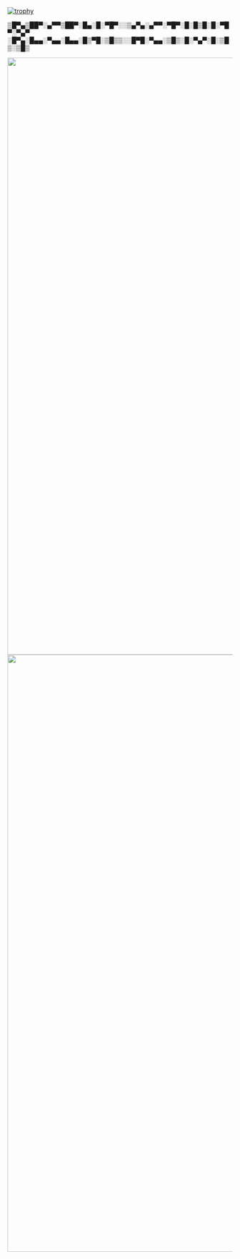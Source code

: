 [![trophy](https://github-profile-trophy.vercel.app/?username=T145&theme=onedark&column=8)](https://github.com/ryo-ma/github-profile-trophy)

▒█▀▄▒██▀░▄▀▀▒██▀░█▄░█░▀█▀░░▒▄▀▄░▄▀▀░▀█▀░█░█▒█░█░▀█▀░▀▄▀
░█▀▄░█▄▄░▀▄▄░█▄▄░█▒▀█░▒█▒▒░░█▀█░▀▄▄░▒█▒░█░▀▄▀░█░▒█▒░▒█▒

<!-- 


    HTML features that don't appear to work:

      - Image Maps

      - "Style" Attributes


    Widget information that appears to be inaccurate:

      - Star Count (Perhaps measured from 2019-2020 by default?)


    -->


<p align="center">
  <img src="https://github-readme-stats.vercel.app/api?username=T145&cache_seconds=1800&hide_title=true&hide=stars&show_icons=true&line_height=25&bg_color=101010&text_color=e4e4e4&title_color=e06996&icon_color=03fc00"
       alt="GitHub Statistics"
       width="1337"
       longdesc="https://raw.githubusercontent.com/anuraghazra/github-readme-stats/master/readme.md"
       crossorigin="anonymous"
       referrerpolicy="no-referrer" />
  <img src="https://github-readme-stats.vercel.app/api/top-langs/?username=T145&cache_seconds=1800&layout=compact&hide_title=true&bg_color=101010&text_color=e4e4e4"
       alt="GitHub Top Languages"
       width="1337"
       longdesc="https://raw.githubusercontent.com/anuraghazra/github-readme-stats/master/readme.md"
       crossorigin="anonymous"
       referrerpolicy="no-referrer" />
</p>
